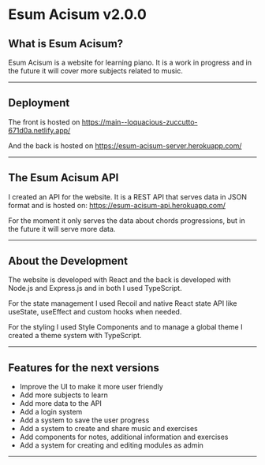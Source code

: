 # Esum Acisum v2.0.0

## What is Esum Acisum?

Esum Acisum is a website for learning piano. It is a work in progress and in the future it will cover more subjects related to music.

---

## Deployment

The front is hosted on https://main--loquacious-zuccutto-671d0a.netlify.app/

And the back is hosted on https://esum-acisum-server.herokuapp.com/

---

## The Esum Acisum API

I created an API for the website.
It is a REST API that serves data in JSON format and is hosted on: https://esum-acisum-api.herokuapp.com/

For the moment it only serves the data about chords progressions, but in the future it will serve more data.

---

## About the Development

The website is developed with React and the back is developed with Node.js and Express.js and in both I used TypeScript.

For the state management I used Recoil and native React state API like useState, useEffect and custom hooks when needed.

For the styling I used Style Components and to manage a global theme I created a theme system with TypeScript.

---

## Features for the next versions

- Improve the UI to make it more user friendly
- Add more subjects to learn
- Add more data to the API
- Add a login system
- Add a system to save the user progress
- Add a system to create and share music and exercises
- Add components for notes, additional information and exercises
- Add a system for creating and editing modules as admin

---
